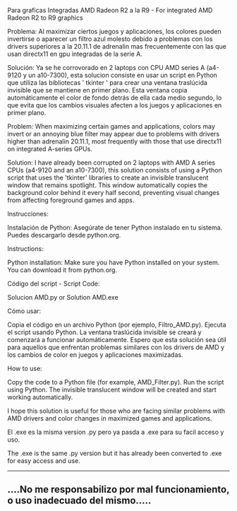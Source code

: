 Para graficas Integradas AMD Radeon R2 a la R9 - For integrated AMD Radeon R2 to R9 graphics

Problema: Al maximizar ciertos juegos y aplicaciones, los colores pueden invertirse o aparecer un filtro azul molesto debido a problemas con los drivers superiores a la 20.11.1 de adrenalin mas frecuentemente con las que usan directx11 en gpu integradas de la serie A.

Solución: Ya se he corrovorado en 2 laptops con CPU AMD series A (a4-9120 y un a10-7300), esta solucion consiste en usar un script en Python que utiliza las bibliotecas ' tkinter ' para crear una ventana traslúcida invisible que se mantiene en primer plano. Esta ventana copia automáticamente el color de fondo detrás de ella cada medio segundo, lo que evita que los cambios visuales afecten a los juegos y aplicaciones en primer plano.

Problem: When maximizing certain games and applications, colors may invert or an annoying blue filter may appear due to problems with drivers higher than adrenalin 20.11.1, most frequently with those that use directx11 on integrated A-series GPUs.

Solution: I have already been corrupted on 2 laptops with AMD A series CPUs (a4-9120 and an a10-7300), this solution consists of using a Python script that uses the 'tkinter' libraries to create an invisible translucent window that remains spotlight. This window automatically copies the background color behind it every half second, preventing visual changes from affecting foreground games and apps.

Instrucciones:

Instalación de Python:
Asegúrate de tener Python instalado en tu sistema. Puedes descargarlo desde python.org.

Instructions:

Python installation:
Make sure you have Python installed on your system. You can download it from python.org.

Código del script - Script Code:

Solucion AMD.py or Solution AMD.exe

Cómo usar:

Copia el código en un archivo Python (por ejemplo, Filtro_AMD.py).
Ejecuta el script usando Python. La ventana traslúcida invisible se creará y comenzará a funcionar automáticamente.
Espero que esta solución sea útil para aquellos que enfrentan problemas similares con los drivers de AMD y los cambios de color en juegos y aplicaciones maximizadas.

How to use:

Copy the code to a Python file (for example, AMD_Filter.py).
Run the script using Python. The invisible translucent window will be created and start working automatically.

I hope this solution is useful for those who are facing similar problems with AMD drivers and color changes in maximized games and applications.

El .exe es la misma version .py pero ya pasda a .exe para su facil acceso y uso.

The .exe is the same .py version but it has already been converted to .exe for easy access and use.


--------------------------------------------------------------------------------------
   ....No me responsabilizo por mal funcionamiento, o uso inadecuado del mismo.....
--------------------------------------------------------------------------------------

